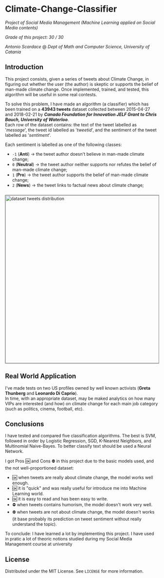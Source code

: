 # Climate-Change-Classifier
_Project of Social Media Management (Machine Learning applied on Social Media contents)_

_Grade of this project: 30 / 30_

_Antonio Scardace_ @ 
_Dept of Math and Computer Science, University of Catania_

## Introduction

This project consists, given a series of tweets about Climate Change, in figuring out whether the user (the author) is skeptic or supports the belief of man-made climate change. Once implemented, trained, and tested, this algorithm will be useful in some real contests.

To solve this problem, I have made an algorithm (a classifier) which has been trained on a **43943 tweets** dataset collected between 2015-04-27 and 2018-02-21 by ***Canada Foundation for Innovation JELF Grant to Chris Bauch, University of Waterloo***. <br/>
Each row of the dataset contains: the text of the tweet labelled as '*message*', the tweet id labelled as '*tweetid*', and the sentiment of the tweet labelled as '*sentiment*'.

Each sentiment is labelled as one of the following classes:
- ``-1`` (**Anti**) &#8594; the tweet author doesn't believe in man-made climate change;
- ``0`` (**Neutral**) &#8594; the tweet author neither supports nor refutes the belief of man-made climate change;
- ``1`` (**Pro**) &#8594; the tweet author supports the belief of man-made climate change;
- ``2`` (**News**) &#8594; the tweet links to factual news about climate change;

<img src="https://antonioscardace.altervista.org/smm/dataset_distr.png" alt="dataset tweets distribution" style="width: 550px; margin-top: 10px; border: 1px solid #555"/>

## Real World Application

I've made tests on two US profiles owned by well known activists (**Greta Thunberg** and **Leonardo Di Caprio**). <br/>
In time, with an appropriate dataset, may be maked analytics on how many VIPs are interested (and how) on climate change for each main job category (such as politics, cinema, football, etc).

## Conclusions

I have tested and compared five classification algorithms. The best is SVM, followed in order by Logistic Regression, SGD, K-Nearest Neighbors, and Multinomial Naive-Bayes. To better classify text should be used a Neural Network.

I got Pros 🆗 and Cons ⛔ in this project due to the basic models used, and the not well-proportioned dataset:
* 🆗 when tweets are really about climate change, the model works well enough.
* 🆗 it is "quick" and was really useful for introduce me into Machine Learning world.
* 🆗 it is easy to read and has been easy to write.
* ⛔ when tweets contains humorism, the model doesn't work very well.
* ⛔ when tweets are not about climate change, the model doesn't works (it base probably its prediction on tweet sentiment without really understand the topic).

To conclude: I have learned a lot by implementing this project. I have used in pratic a lot of theoric notions studied during my Social Media Management course at university

## License

Distributed under the MIT License. See ``` LICENSE ``` for more information.
